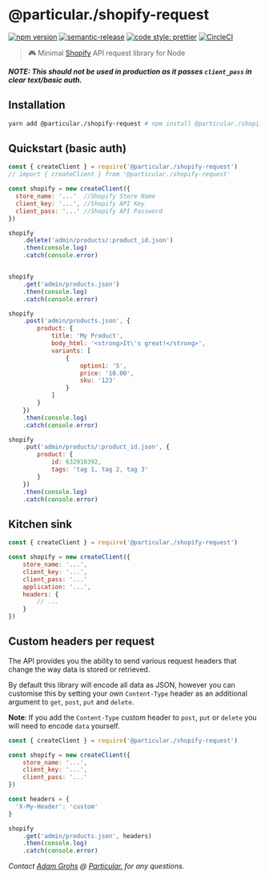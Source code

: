 # @particular./shopify-request

[![npm version](https://img.shields.io/npm/v/@particular./shopify-request.svg)](https://www.npmjs.com/package/@particular./shopify-request) [![semantic-release](https://img.shields.io/badge/%20%20%F0%9F%93%A6%F0%9F%9A%80-semantic--release-e10079.svg)](https://github.com/semantic-release/semantic-release) [![code style: prettier](https://img.shields.io/badge/code_style-prettier-ff69b4.svg)](https://github.com/prettier/prettier) [![CircleCI](https://img.shields.io/circleci/project/github/uniquelyparticular/shopify-request.svg?label=circleci)](https://circleci.com/gh/uniquelyparticular/shopify-request)

> 🎮 Minimal [Shopify](https://www.shopify.com) API request library for Node

**_NOTE: This should not be used in production as it passes `client_pass` in clear text/basic auth._**

## Installation

```bash
yarn add @particular./shopify-request # npm install @particular./shopify-request
```

## Quickstart (basic auth)

```js
const { createClient } = require('@particular./shopify-request')
// import { createClient } from '@particular./shopify-request'

const shopify = new createClient({
  store_name: '...'  //Shopify Store Name
  client_key: '...', //Shopify API Key
  client_pass: '...' //Shopify API Password
})

shopify
    .delete('admin/products/:product_id.json')
    .then(console.log)
    .catch(console.error)


shopify
    .get('admin/products.json')
    .then(console.log)
    .catch(console.error)

shopify
    .post('admin/products.json', {
        product: {
            title: 'My Product',
            body_html: '<strong>It\'s great!</strong>',
            variants: [
                {
                    option1: 'S',
                    price: '10.00',
                    sku: '123'
                }
            ]
        }
    })
    .then(console.log)
    .catch(console.error)

shopify
    .put('admin/products/:product_id.json', {
        product: {
            id: 632910392,
            tags: 'tag 1, tag 2, tag 3'
        }
    })
    .then(console.log)
    .catch(console.error)
```

## Kitchen sink

```js
const { createClient } = require('@particular./shopify-request')

const shopify = new createClient({
    store_name: '...',
    client_key: '...',
    client_pass: '...'
    application: '...',
    headers: {
        // ...
    }
})
```

## Custom headers per request

The API provides you the ability to send various request headers that change the way data is stored or retrieved.

By default this library will encode all data as JSON, however you can customise this by setting your own `Content-Type` header as an additional argument to `get`, `post`, `put` and `delete`.

**Note**: If you add the `Content-Type` custom header to `post`, `put` or `delete` you will need to encode `data` yourself.

```js
const { createClient } = require('@particular./shopify-request')

const shopify = new createClient({
    store_name: '...',
    client_key: '...',
    client_pass: '...'
})

const headers = {
  'X-My-Header': 'custom'
}

shopify
    .get('admin/products.json', headers)
    .then(console.log)
    .catch(console.error)
```

_Contact [Adam Grohs](https://www.linkedin.com/in/adamgrohs/) @ [Particular.](https://uniquelyparticular.com) for any questions._

